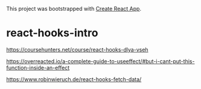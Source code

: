 This project was bootstrapped with [Create React App](https://github.com/facebook/create-react-app).

# react-hooks-intro

https://coursehunters.net/course/react-hooks-dlya-vseh

https://overreacted.io/a-complete-guide-to-useeffect/#but-i-cant-put-this-function-inside-an-effect

https://www.robinwieruch.de/react-hooks-fetch-data/
